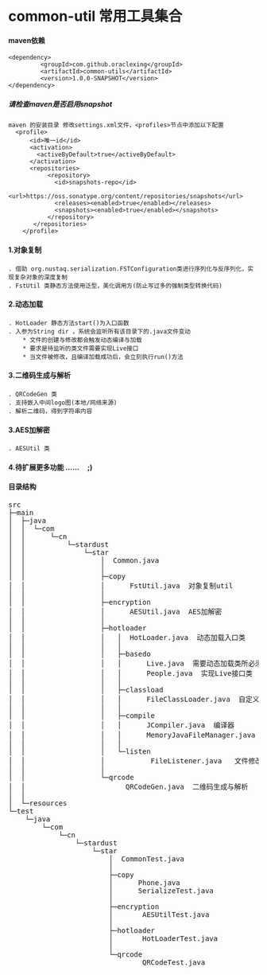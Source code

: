 # common-util  常用工具集合

#### maven依赖
    <dependency>
             <groupId>com.github.oraclexing</groupId>
             <artifactId>common-utils</artifactId>
             <version>1.0.0-SNAPSHOT</version>
    </dependency>
 
##### 请检查maven是否启用snapshot
    maven 的安装目录 修改settings.xml文件，<profiles>节点中添加以下配置
      <profile>
          <id>唯一id</id>
          <activation>
            <activeByDefault>true</activeByDefault>
          </activation>
    	  <repositories>
    		   <repository>
    			 <id>snapshots-repo</id>
    			 <url>https://oss.sonatype.org/content/repositories/snapshots</url>
    			 <releases><enabled>true</enabled></releases>
    			 <snapshots><enabled>true</enabled></snapshots>
    		   </repository>
    	   </repositories>
        </profile>

#### 1.对象复制
    . 借助 org.nustaq.serialization.FSTConfiguration类进行序列化与反序列化，实现复杂对象的深度复制
    . FstUtil 类静态方法使用泛型，美化调用方(防止写过多的强制类型转换代码)


#### 2.动态加载
    . HotLoader 静态方法start()为入口函数
    . 入参为String dir ，系统会监听所有该目录下的.java文件变动
        * 文件的创建与修改都会触发动态编译与加载
        * 要求是待监听的类文件需要实现Live接口
        * 当文件被修改，且编译加载成功后，会立刻执行run()方法

#### 3.二维码生成与解析
    . QRCodeGen 类
    . 支持嵌入中间logo图(本地/网络来源)
    . 解析二维码，得到字符串内容
#### 3.AES加解密
    . AESUtil 类
               
#### 4.待扩展更多功能 ...... &nbsp;&nbsp;&nbsp;&nbsp;;)

#### 目录结构

<pre>
src
├─main
│  ├─java
│  │  └─com
│  │      └─cn
│  │          └─stardust
│  │              └─star
│  │                  │  Common.java  
│  │                  │  
│  │                  ├─copy
│  │                  │      FstUtil.java  对象复制util
│  │                  │
│  │                  ├─encryption
│  │                  │      AESUtil.java  AES加解密
│  │                  │     
│  │                  ├─hotloader
│  │                  │   │  HotLoader.java  动态加载入口类
│  │                  │   │  
│  │                  │   ├─basedo
│  │                  │   │      Live.java  需要动态加载类所必须实现的接口
│  │                  │   │      People.java  实现Live接口类
│  │                  │   │      
│  │                  │   ├─classload
│  │                  │   │      FileClassLoader.java  自定义类加载器
│  │                  │   │      
│  │                  │   ├─compile
│  │                  │   │      JCompiler.java  编译器
│  │                  │   │      MemoryJavaFileManager.java  编译结果封装类
│  │                  │   │      
│  │                  │   └─listen
│  │                  │           FileListener.java   文件修改监听器
│  │                  │       
│  │                  └─qrcode
│  │                        QRCodeGen.java  二维码生成与解析
│  │                              
│  └─resources
└─test
    └─java
        └─com
            └─cn
                └─stardust
                    └─star
                        │  CommonTest.java
                        │  
                        ├─copy
                        │      Phone.java
                        │      SerializeTest.java
                        │ 
                        ├─encryption
                        │       AESUtilTest.java
                        │    
                        ├─hotloader
                        │       HotLoaderTest.java
                        │ 
                        └─qrcode
                                QRCodeTest.java                                

</pre>        
